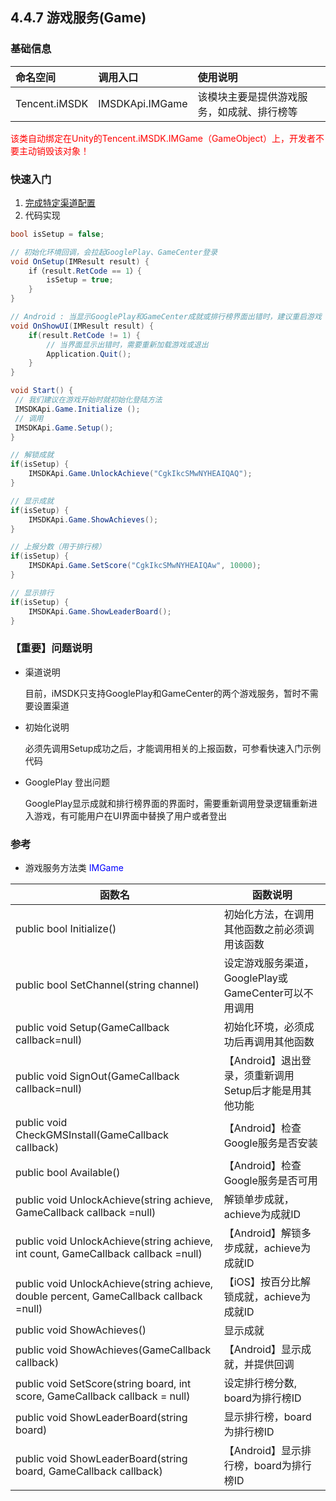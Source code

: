 ## 4.4.7 游戏服务(Game)

### 基础信息

| 命名空间 | 调用入口 |使用说明|
| :-- |:-- |:--|
| Tencent.iMSDK | IMSDKApi.IMGame |该模块主要是提供游戏服务，如成就、排行榜等|

<font color=red>该类自动绑定在Unity的Tencent.iMSDK.IMGame（GameObject）上，开发者不要主动销毁该对象！</font>


### 快速入门

1. [完成特定渠道配置](../../Channel/README.md)
2. 代码实现

```cs
bool isSetup = false;

// 初始化环境回调，会拉起GooglePlay、GameCenter登录
void OnSetup(IMResult result) {
    if（result.RetCode == 1）{
        isSetup = true;
    }
}

// Android : 当显示GooglePlay和GameCenter成就或排行榜界面出错时，建议重启游戏
void OnShowUI(IMResult result) {
    if(result.RetCode != 1) {
        // 当界面显示出错时，需要重新加载游戏或退出
        Application.Quit();
    }
}

void Start() {
 // 我们建议在游戏开始时就初始化登陆方法
 IMSDKApi.Game.Initialize ();
 // 调用
 IMSDKApi.Game.Setup();
}

// 解锁成就
if(isSetup) {
    IMSDKApi.Game.UnlockAchieve("CgkIkcSMwNYHEAIQAQ");
}

// 显示成就
if(isSetup) {
    IMSDKApi.Game.ShowAchieves();
}

// 上报分数（用于排行榜）
if(isSetup) {
    IMSDKApi.Game.SetScore("CgkIkcSMwNYHEAIQAw", 10000);
}

// 显示排行
if(isSetup) {
    IMSDKApi.Game.ShowLeaderBoard();
}

```

### 【重要】问题说明

* 渠道说明

    目前，iMSDK只支持GooglePlay和GameCenter的两个游戏服务，暂时不需要设置渠道

* 初始化说明
    
    必须先调用Setup成功之后，才能调用相关的上报函数，可参看快速入门示例代码

* GooglePlay 登出问题

    GooglePlay显示成就和排行榜界面的界面时，需要重新调用登录逻辑重新进入游戏，有可能用户在UI界面中替换了用户或者登出

    
### 参考

* 游戏服务方法类 <font color=blue>IMGame</font>

| 函数名 | 函数说明 |
| -- | -- |
| public bool Initialize() | 初始化方法，在调用其他函数之前必须调用该函数 |
| public bool SetChannel(string channel) | 设定游戏服务渠道，GooglePlay或GameCenter可以不用调用 |
| public void Setup(GameCallback callback=null) | 初始化环境，必须成功后再调用其他函数 |
| public void SignOut(GameCallback callback=null) | 【Android】退出登录，须重新调用Setup后才能是用其他功能 |
| public void CheckGMSInstall(GameCallback callback) | 【Android】检查Google服务是否安装 |
| public bool Available() | 【Android】检查Google服务是否可用 |
| public void UnlockAchieve(string achieve, GameCallback callback =null) | 解锁单步成就，achieve为成就ID |
| public void UnlockAchieve(string achieve, int count, GameCallback callback =null) | 【Android】解锁多步成就，achieve为成就ID |
| public void UnlockAchieve(string achieve, double percent, GameCallback callback =null) | 【iOS】按百分比解锁成就，achieve为成就ID |
| public void ShowAchieves() | 显示成就 |
| public void ShowAchieves(GameCallback callback) | 【Android】显示成就，并提供回调 |
| public void SetScore(string board, int score, GameCallback callback = null) | 设定排行榜分数, board为排行榜ID |
| public void ShowLeaderBoard(string board) | 显示排行榜，board为排行榜ID | 
| public void ShowLeaderBoard(string board, GameCallback callback) | 【Android】显示排行榜，board为排行榜ID |




